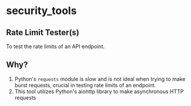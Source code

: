 # security_tools

## Rate Limit Tester(s)
To test the rate limits of an API endpoint.

## Why? 
1. Python's `requests` module is slow and is not ideal when trying to make burst requests, crucial in testing rate limits of an endpoint. 
2. This tool utilizes Python's aiohttp library to make asynchronous HTTP requests